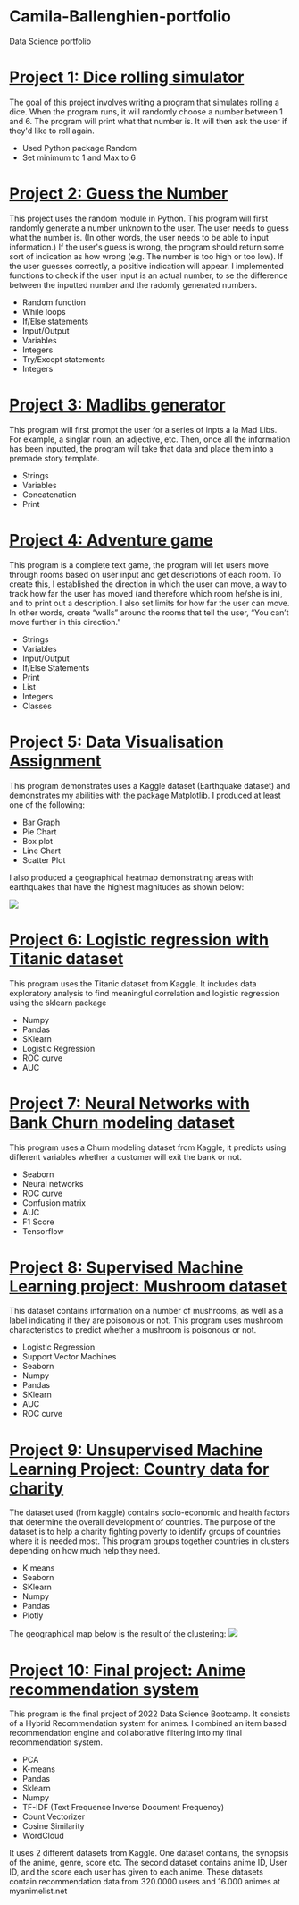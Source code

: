 # Camila-Ballenghien-portfolio
Data Science portfolio
# [Project 1: Dice rolling simulator](https://github.com/camilaballenghien/Assignments-wk1-/blob/main/simul.ipynb)
The goal of this project involves writing a program that simulates rolling a dice. When the program runs, it will randomly choose a number between 1 and 6. The program will print what that number is. It will then ask the user if they'd like to roll again.
- Used Python package Random
- Set minimum to 1 and Max to 6

# [Project 2: Guess the Number](https://github.com/camilaballenghien/Assignments-wk1-/blob/main/guessnum.ipynb) 
This project uses the random module in Python. This program will first randomly generate a number unknown to the user. The user needs to guess what the number is. (In other words, the user needs to be able to input information.) If the user's guess is wrong, the program should return some sort of indication as how wrong (e.g. The number is too high or too low). If the user guesses correctly, a positive indication will appear. I implemented functions to check if the user input is an actual number, to se the difference between the inputted number and the radomly generated numbers.
- Random function
- While loops
- If/Else statements
- Input/Output
- Variables
- Integers 
- Try/Except statements 
- Integers

# [Project 3: Madlibs generator](https://github.com/camilaballenghien/Assignments-wk1-/blob/main/madlibsgenerator.ipynb)
This program will first prompt the user for a series of inpts a la Mad Libs. For example, a singlar noun, an adjective, etc. Then, once all the information has been inputted, the program will take that data and place them into a premade story template. 
- Strings
- Variables 
- Concatenation
- Print

# [Project 4: Adventure game](https://github.com/camilaballenghien/Assignments-wk2/blob/main/Assignment%204.ipynb)
This program is a complete text game, the program will let users move through rooms based on user input and get descriptions
of each room. To create this, I established the direction in which the user can move, a way to track how far the user has moved (and therefore which room he/she is in), and to print out a description. I also set limits for how far the user can move. In other words, create “walls” around the rooms that tell the user, “You can’t move further in this direction.”
- Strings
- Variables
- Input/Output
- If/Else Statements
- Print
- List
- Integers
- Classes

# [Project 5: Data Visualisation Assignment](https://github.com/camilaballenghien/Assignment_wk3/blob/main/Assignment5.ipynb) 
This program demonstrates uses a Kaggle dataset (Earthquake dataset) and demonstrates my abilities with the package Matplotlib. 
I produced at least one of the following: 
- Bar Graph
- Pie Chart
- Box plot
- Line Chart
- Scatter Plot 

I also produced a geographical heatmap demonstrating areas with earthquakes that have the highest magnitudes as shown below: 

![](https://github.com/camilaballenghien/Assignment_wk3/blob/main/Heatmap.png) 

# [Project 6: Logistic regression with Titanic dataset](https://github.com/camilaballenghien/Logistic-Regression/blob/main/titanic_assessment.ipynb)
This program uses the Titanic dataset from Kaggle. It includes data exploratory analysis to find meaningful correlation and logistic regression using the sklearn package 
- Numpy 
- Pandas
- SKlearn 
- Logistic Regression
- ROC curve
- AUC 

# [Project 7: Neural Networks with Bank Churn modeling dataset](https://github.com/camilaballenghien/Bank-churn-Modeling-Artificial-Neural-Networks-project/blob/main/Neural_Supervised.ipynb)
This program uses a Churn modeling dataset from Kaggle, it predicts using different variables whether a customer will exit the bank or not. 
- Seaborn
- Neural networks 
- ROC curve 
- Confusion matrix
- AUC 
- F1 Score 
- Tensorflow

# [Project 8: Supervised Machine Learning project: Mushroom dataset](https://github.com/camilaballenghien/Supervised-machine-learning-project-Mushroom-dataset/blob/main/mushrooms.ipynb)
This dataset contains information on a number of mushrooms, as well as a label indicating if
they are poisonous or not. This program uses mushroom characteristics to predict whether a mushroom is poisonous or not. 
- Logistic Regression
- Support Vector Machines
- Seaborn
- Numpy
- Pandas
- SKlearn
- AUC
- ROC curve

# [Project 9: Unsupervised Machine Learning Project: Country data for charity](https://github.com/camilaballenghien/Unsupervised-Machine-Learning-project-Using-K-Means/blob/main/country_data.ipynb) 
The dataset used (from kaggle) contains socio-economic and health factors that determine the overall development of countries. The purpose of the dataset is to help a charity fighting poverty to identify groups of countries where it is needed most. This program groups together countries in clusters depending on how much help they need.
- K means
- Seaborn
- SKlearn
- Numpy
- Pandas
- Plotly

The geographical map below is the result of the clustering: 
![](https://github.com/camilaballenghien/Unsupervised-Machine-Learning-project-Using-K-Means/blob/main/Map%20of%20the%20world%20where%20help%20is%20most%20needed.png) 

# [Project 10: Final project: Anime recommendation system](https://github.com/camilaballenghien/Anime-Recommendation-Engine/blob/main/2nd_Draft.ipynb)
This program is the final project of 2022 Data Science Bootcamp. It consists of a Hybrid Recommendation system for animes. I combined an item based recommendation engine and collaborative filtering into my final recommendation system. 
- PCA 
- K-means
- Pandas
- Sklearn
- Numpy
- TF-IDF (Text Frequence Inverse Document Frequency)
- Count Vectorizer 
- Cosine Similarity
- WordCloud

It uses 2 different datasets from Kaggle. One dataset contains, the synopsis of the anime, genre, score etc. The second dataset contains anime ID, User ID, and the score each user has given to each anime. These datasets contain recommendation data from 320.0000 users and 16.000 animes at myanimelist.net 




